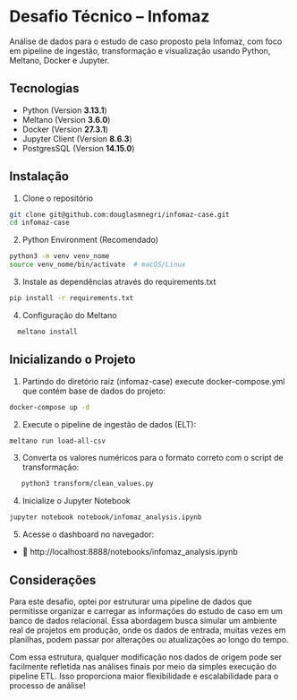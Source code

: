 #  Desafio Técnico – Infomaz 

Análise de dados para o estudo de caso proposto pela Infomaz, com foco em pipeline de ingestão, transformação e visualização usando Python, Meltano, Docker e Jupyter.

## Tecnologias

- Python (Version **3.13.1**)
- Meltano (Version **3.6.0**)
- Docker (Version **27.3.1**)
- Jupyter Client (Version **8.6.3**)
- PostgresSQL (Version **14.15.0**)

## Instalação

1. Clone o repositório

```bash
git clone git@github.com:douglasmnegri/infomaz-case.git
cd infomaz-case
```

2. Python Environment (Recomendado)

```bash
python3 -m venv venv_nome
source venv_nome/bin/activate  # macOS/Linux
```

3. Instale as dependências através do requirements.txt 

```bash
pip install -r requirements.txt
```

4. Configuração do Meltano

```bash
  meltano install
```

## Inicializando o Projeto

1. Partindo do diretório raíz (infomaz-case) execute docker-compose.yml que contém base de dados do projeto:

```bash
docker-compose up -d
```

2. Execute o pipeline de ingestão de dados (ELT):

```bash
meltano run load-all-csv
```

3. Converta os valores numéricos para o formato correto com o script de transformação:
   
```bash
   python3 transform/clean_values.py
```

4. Inicialize o Jupyter Notebook

```bash
jupyter notebook notebook/infomaz_analysis.ipynb
```

5. Acesse o dashboard no navegador:
- 🔗 http://localhost:8888/notebooks/infomaz_analysis.ipynb

## Considerações

Para este desafio, optei por estruturar uma pipeline de dados que permitisse organizar e carregar as informações do estudo de caso em um banco de dados relacional. Essa abordagem busca simular um ambiente real de projetos em produção, onde os dados de entrada, muitas vezes em planilhas, podem passar por alterações ou atualizações ao longo do tempo.

Com essa estrutura, qualquer modificação nos dados de origem pode ser facilmente refletida nas análises finais por meio da simples execução do pipeline ETL. Isso proporciona maior flexibilidade e escalabilidade para o processo de análise!